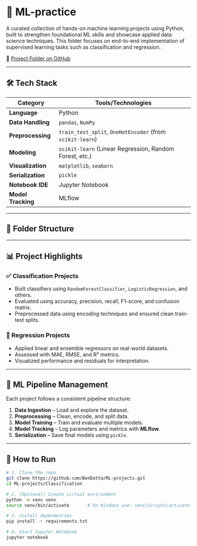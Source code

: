 # 🧠 ML-practice

A curated collection of hands-on machine learning projects using Python, built to strengthen foundational ML skills and showcase applied data science techniques. This folder focuses on end-to-end implementation of supervised learning tasks such as classification and regression.

🔗 [Project Folder on GitHub](https://github.com/BenDatta/ML-projects/tree/main/Classification)

---

## 🛠️ Tech Stack

| Category          | Tools/Technologies                                        |
|-------------------|------------------------------------------------------------|
| **Language**       | Python                                                    |
| **Data Handling**  | `pandas`, `NumPy`                                         |
| **Preprocessing**  | `train_test_split`, `OneHotEncoder` (from `scikit-learn`) |
| **Modeling**       | `scikit-learn` (Linear Regression, Random Forest, etc.)   |
| **Visualization**  | `matplotlib`, `seaborn`                                   |
| **Serialization**  | `pickle`                                                  |
| **Notebook IDE**   | Jupyter Notebook                                          |
| **Model Tracking** | MLflow                                                    |

---

## 📁 Folder Structure


---

## 📊 Project Highlights

### ✅ Classification Projects
- Built classifiers using `RandomForestClassifier`, `LogisticRegression`, and others.
- Evaluated using accuracy, precision, recall, F1-score, and confusion matrix.
- Preprocessed data using encoding techniques and ensured clean train-test splits.

### 🔢 Regression Projects
- Applied linear and ensemble regressors on real-world datasets.
- Assessed with MAE, RMSE, and R² metrics.
- Visualized performance and residuals for interpretation.

---

## 🔄 ML Pipeline Management

Each project follows a consistent pipeline structure:
1. **Data Ingestion** – Load and explore the dataset.
2. **Preprocessing** – Clean, encode, and split data.
3. **Model Training** – Train and evaluate multiple models.
4. **Model Tracking** – Log parameters and metrics with **MLflow**.
5. **Serialization** – Save final models using `pickle`.

---

## 🚀 How to Run

```bash
# 1. Clone the repo
git clone https://github.com/BenDatta/ML-projects.git
cd ML-projects/Classification

# 2. (Optional) Create virtual environment
python -m venv venv
source venv/bin/activate       # On Windows use: venv\Scripts\activate

# 3. Install dependencies
pip install -r requirements.txt

# 4. Start Jupyter Notebook
jupyter notebook
